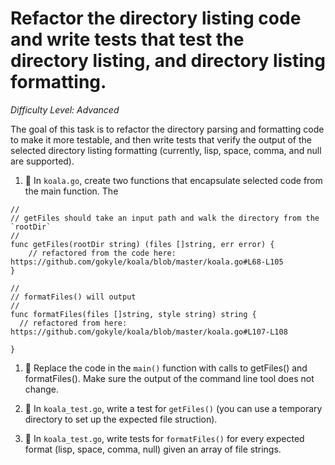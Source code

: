 # Refactor the directory listing code and write tests that test the directory listing, and directory listing formatting.

*Difficulty Level: Advanced*

The goal of this task is to refactor the directory parsing and formatting code to make it more testable, and then write tests that verify the output of the selected directory listing formatting (currently, lisp, space, comma, and null are supported).  

1. :star2: In `koala.go`, create two functions that encapsulate selected code from the main function.  The 

```
//
// getFiles should take an input path and walk the directory from the `rootDir`
//
func getFiles(rootDir string) (files []string, err error) {
    // refactored from the code here: https://github.com/gokyle/koala/blob/master/koala.go#L68-L105
}

//
// formatFiles() will output 
//
func formatFiles(files []string, style string) string {
  // refactored from here: https://github.com/gokyle/koala/blob/master/koala.go#L107-L108
  
}
```


1. :star2: Replace the code in the `main()` function with calls to getFiles() and formatFiles().  Make sure the output of the command line tool does not change. 

1. :star2: In `koala_test.go`, write a test for `getFiles()` (you can use a temporary directory to set up the expected file struction).

1. :star2: In `koala_test.go`, write tests for `formatFiles()` for every expected format (lisp, space, comma, null) given an array of file strings.

